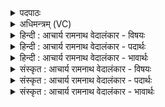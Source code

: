 <details><summary>पदपाठः</summary>

भ꣣गः꣢꣯। न। चि꣣त्रः꣢। अ꣣ग्निः꣢। म꣣हो꣡ना꣢म्। द꣡धा꣢꣯ति। र꣡त्न꣢꣯म्। ४४९।
</details>

<details><summary>अधिमन्त्रम् (VC)</summary>

- इन्द्रः
- बन्धुः सुबन्धुः श्रुतबन्धुर्विप्रबन्धुश्च क्रमेण गोपायना लौपायना वा
- द्विपदा गायत्री
- षड्जः
- ऐन्द्रं काण्डम्
</details>

<details><summary>हिन्दी : आचार्य रामनाथ वेदालंकार - विषयः</summary>

अगले मन्त्र में अग्नि नाम से परमेश्वर और राजा की महिमा वर्णित है।
</details>

<details><summary>हिन्दी : आचार्य रामनाथ वेदालंकार - पदार्थः</summary>

पदार्थान्वयभाषाः -  (भगः न) सेवनीय सूर्य के समान (चित्रः) अद्भुत गुण, कर्म, स्वभाववाला (अग्निः) अग्रनेता परमेश्वर वा राजा (महोनाम्) तेजस्वी वा महत्वाकांक्षी जनों के (रत्नम्) रमणीय ऐश्वर्य को (दधाति) परिपुष्ट करता है ॥३॥ इस मन्त्र में उपमालङ्कार है ॥३॥
</details>

<details><summary>हिन्दी : आचार्य रामनाथ वेदालंकार - भावार्थः</summary>

भावार्थभाषाः -  जो स्वयं महत्वाकांक्षी वा तेजस्वी नहीं हैं, उनकी परमात्मा वा राजा भी भला क्या सहायता करेंगे ॥३॥
</details>

<details><summary>संस्कृत : आचार्य रामनाथ वेदालंकार - विषयः</summary>

अथाग्निनाम्ना परमेश्वरस्य नृपतेश्च महिमानमाह।
</details>

<details><summary>संस्कृत : आचार्य रामनाथ वेदालंकार - पदार्थः</summary>

पदार्थान्वयभाषाः -  (भगः न) सेवनीयः सूर्यः इव (चित्रः) अद्भुतगुणकर्मस्वभावः (अग्निः) अग्रणीः परमेश्वरो राजा वा (महोनाम्) तेजस्विनां महत्त्वाकाङ्क्षिणां वा जनानाम् (रत्नम्) रमणीयम् ऐश्वर्यम् (दधाति) पुष्णाति ॥३॥ अत्रोपमालङ्कारः ॥३॥
</details>

<details><summary>संस्कृत : आचार्य रामनाथ वेदालंकार - भावार्थः</summary>

भावार्थभाषाः -  ये स्वयं महत्त्वाकाङ्क्षिणस्तेजस्विनो वा न सन्ति तेषां परमात्मा नृपतिश्चापि किं साहाय्यं करिष्यतः ॥३॥
</details>
